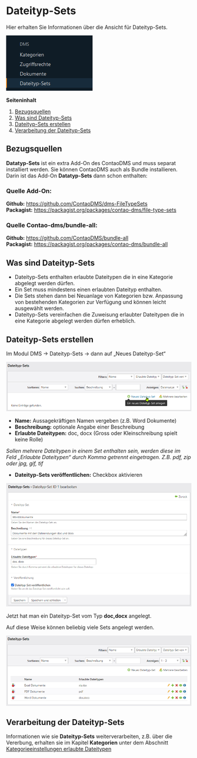 # Dateityp-Sets

Hier erhalten Sie Informationen über die Ansicht für Dateityp-Sets.

![Backend Menü](backend_file_type_sets.png)

**Seiteninhalt**

1. [Bezugsquellen](#bezugsquellen)
2. [Was sind Dateityp-Sets](#was-sind-dateityp-sets)
3. [Dateityp-Sets erstellen](#dateityp-sets-erstellen)
4. [Verarbeitung der Dateityp-Sets](#verarbeitung-der-dateityp-sets)

## Bezugsquellen

**Datatyp-Sets** ist ein extra Add-On des ContaoDMS und muss separat installiert werden. Sie können ContaoDMS auch als Bundle installieren. Darin ist das Add-On **Datatyp-Sets** dann schon enthalten:  

### Quelle Add-On:
**Github:** https://github.com/ContaoDMS/dms-FileTypeSets  
**Packagist:** https://packagist.org/packages/contao-dms/file-type-sets

### Quelle Contao-dms/bundle-all:

**Github:** https://github.com/ContaoDMS/bundle-all  
**Packagist:** https://packagist.org/packages/contao-dms/bundle-all


## Was sind Dateityp-Sets

* Dateityp-Sets enthalten erlaubte Dateitypen die in eine Kategorie abgelegt werden dürfen.
* Ein Set muss mindestens einen erlaubten Dateityp enthalten.
* Die Sets stehen dann bei Neuanlage von Kategorien bzw. Anpassung von bestehenden Kategorien zur Verfügung und können leicht ausgewählt werden.
* Dateityp-Sets vereinfachen die Zuweisung erlaubter Dateitypen die in eine Kategorie abgelegt werden dürfen erheblich.


## Dateityp-Sets erstellen

Im Modul DMS → Dateityp-Sets → dann auf „Neues Dateityp-Set“


![Neues Dateityp-Sets anlegen](create_new_file_type_sets.png)


* **Name:** Aussagekräftigen Namen vergeben (z.B. Word Dokumente)
* **Beschreibung:** optionale Angabe einer Beschreibung
* **Erlaubte Dateitypen:** doc, docx (Gross oder Kleinschreibung spielt keine Rolle)

*Sollen mehrere Dateitypen in einem Set enthalten sein, werden diese im Feld „Erlaubte Dateitypen“ durch Komma getrennt eingetragen. Z.B. pdf, zip oder jpg, gif, tif*

* **Dateityp-Sets veröffentlichen:** Checkbox aktivieren

![Dateityp-Sets konfigurieren](file_type_sets_settings.png)

Jetzt hat man ein Dateityp-Set vom Typ **doc,docx** angelegt.

Auf diese Weise können beliebig viele Sets angelegt werden.

![Dateityp-Sets Liste](file_type_sets_list.png)


## Verarbeitung der Dateityp-Sets

Informationen wie sie **Dateityp-Sets** weiterverarbeiten, z.B. über die Vererbung, erhalten sie im Kapitel **Kategorien** unter dem Abschnitt [Kategorieeinstellungen erlaubte Dateitypen](categories.md#erlaubte-dateitypen)
